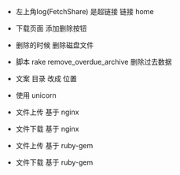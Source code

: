 

+ 左上角log(FetchShare) 是超链接 链接 home
+ 下载页面 添加删除按钮
+ 删除的时候 删除磁盘文件
+ 脚本 rake remove_overdue_archive 删除过去数据
+ 文案 目录 改成 位置
+ 使用 unicorn

+ 文件上传 基于 nginx
+ 文件下载 基于 nginx

+ 文件上传 基于 ruby-gem
+ 文件下载 基于 ruby-gem

